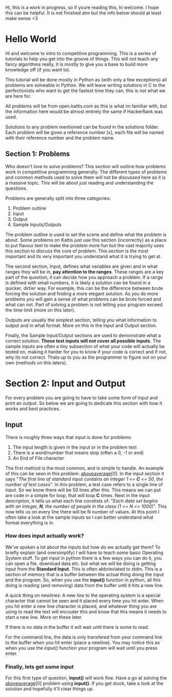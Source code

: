 Hi, this is a work in progress, so if youre reading this, hi welcome. I hope this can be helpful. It is not finished atm but the info below should at least make sense <3
# Hello World
Hi and welcome to intro to competitive programming. This is a series of tutorials to help you get into the groove of things.
This will not teach any fancy algorithms really, it is mostly to give you a base to build more knowledge off (if you want to). 

This tutorial will be done mostly in Python as (with only a few exceptions) all problems are solveable in Python. We will leave writing solutions in C to the perfectionists who want to get the fastest time they can, this is not what we are here for.

All problems will be from open.kattis.com as this is what im familiar with, but the information here would be almost entirely the same if HackerRank was used.

Solutions to any problem mentioned can be found in the solutions folder. Each problem will be given a reference number [x], each file will be named with their reference number and the problem name.

## Section 1: Problems
Who doesn't love to solve problems? This section will outline how problems work in competitive programming generally. The different types of problems and common methods used to solve them will not be discussed here as it is a massive topic. This will be about just reading and understanding the questions.

Problems are generally split into three categories:
1. Problem outline
2. Input
3. Output
4. Sample Inputs/Outputs

The problem outline is used to set the scene and define what the problem is about. Some problems on Kattis just use this section (incorrectly) as a place to put flavour text to make the problem more fun but the vast majority uses this section to discuss the core of problem. This section is the most important and its very important you understand what it is trying to get at.

The second section, Input, defines what variables are given and in what ranges they will be in, **pay attention to the ranges**. These ranges are a key part of the question, it can decide how you approach a problem. If a range is defined with small numbers, it is likely a solution can be found in a quicker, dirtier way. For example, this can be the difference between brute forcing the solution and finding a more elegant solution. As you do more problems you will gain a sense of what problems can be brute forced and what can not. Part of solving a problem is not letting your program exceed the time limit (more on this later).

Outputs are usually the simplest section, telling you what information to output and in what format. More on this in the Input and Output section.

Finally, the Sample Input/Output sections are used to demonstrate what a correct solution. **These test inputs will not cover all possible inputs**. The sample inputs are often a tiny subsection of what your code will actually be tested on, making it harder for you to know if your code is correct and if not, why its not correct. Thats up to you as the programmer to figure out on your own (methods on this laters).



# Section 2: Input and Output
For every problem you are going to have to take some form of input and print an output. So below we are going to dedicate this section with how it works and best practices.
## Input
There is roughly three ways that input is done for problems:
1. The input length is given in the input or in the problem text
2. There is a word/number that means stop (often a 0, -1 or end)
3. An End of File character

The first method is the most common, and is simple to handle. An example of this can be seen in this problem: [aboveaverage](https://open.kattis.com/problems/aboveaverage)[0]. In the input section it says "*The first line of standard input contains an integer 1 <= **C** <= 50, the number of test cases*". In this problem, a test case refers to a single line of input. So we know there will be 50 lines after this. This means we can put are code in a simple for loop, that will loop **C** times. Next in the input description, it tells us what each line constists of: "*Each data set begins with an integer, **N**, the number of people in the class (1 <= N <= 1000)*". This now tells us on every line there will be N number of values. At this point I often take a look at the sample inputs so I can better understand what format everything is in. 

### How does input actually work?
We've spoken a lot about the inputs but how do we actually get them? To briefly explain (and oversimplify) I will have to teach some basic Operating System stuff. To get input in python there is a few ways you can do it, you can open a file, download data etc. but what we will be doing is getting input from the **Standard Input**. This is often abbrieviated to stdin. This is a section of memory that is a buffer between the actual thing doing the input and the program. So, when you use the **input()** function in python, all this doing is reading (and removing) data from the buffer until it hits a new line. 

A quick thing on newlines: A new line to the operating system is a special character that cannot be seen and it placed every time you hit enter. When you hit enter a new line character is placed, and whatever thing you are using to read the text will encouter this and know that this means it needs to start a new line. More on these later. 

If there is no data in the buffer it will wait until there is some to read. 

For the command line, the data is only transfered from your command line to the buffer when you hit enter (place a newline). You may notice this as when you use the *input()* function your program will wait until you press enter.

### Finally, lets get some input
For this first type of question, **input()** will work fine. Have a go at solving the [aboveaverage](https://open.kattis.com/problems/aboveaverage)[0] problem using **input()**. If you get stuck, take a look at the solution and hopefully it'll clear things up.